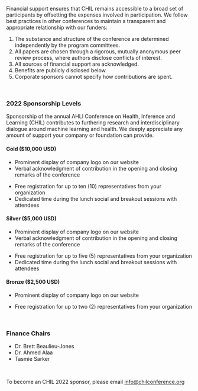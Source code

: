 Financial support ensures that CHIL remains accessible to a broad set of participants by offsetting the expenses involved in participation. We follow best practices in other conferences to maintain a transparent and appropriate relationship with our funders:

1. The substance and structure of the conference are determined independently by the program committees.
2. All papers are chosen through a rigorous, mutually anonymous peer review process, where authors disclose conflicts of interest.
3. All sources of financial support are acknowledged.
4. Benefits are publicly disclosed below.
5. Corporate sponsors cannot specify how contributions are spent.
<!-- 6. All attendees will be expected to follow the [ACM Code of Conduct](https://www.acm.org/code-of-ethics). -->

<br />

### 2022 Sponsorship Levels

Sponsorship of the annual AHLI Conference on Health, Inference and Learning (CHIL) contributes to furthering research and interdisciplinary dialogue around machine learning and health. We deeply appreciate any amount of support your company or foundation can provide.
<br />

#### Gold ($10,000 USD)
<!-- - Recognition as a Presenting Sponsor on the website -->
- Prominent display of company logo on our website
- Verbal acknowledgment of contribution in the opening and closing remarks of the conference
<!-- - Written acknowledgement on proceedings cover -->
- Free registration for up to ten (10) representatives from your organization
- Dedicated time during the lunch social and breakout sessions with attendees

#### Silver ($5,000 USD)
- Prominent display of company logo on our website
- Verbal acknowledgment of contribution in the opening and closing remarks of the conference
<!-- - Written acknowledgement on proceedings cover -->
- Free registration for up to five (5) representatives from your organization
- Dedicated time during the lunch social and breakout sessions with attendees

#### Bronze ($2,500 USD)
- Prominent display of company logo on our website
<!-- - Written acknowledgement on proceedings cover -->
- Free registration for up to two (2) representatives from your organization

<br />

### Finance Chairs
- Dr. Brett Beaulieu-Jones
- Dr. Ahmed Alaa
- Tasmie Sarker

<br />

To become an CHIL 2022 sponsor, please email [info@chilconference.org](mailto:info@chilconference.org)
